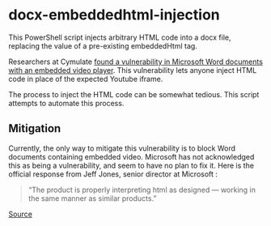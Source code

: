 # docx-embeddedhtml-injection
This PowerShell script injects arbitrary HTML code into a docx file, replacing the value of a pre-existing embeddedHtml tag.

Researchers at Cymulate [found a vulnerability in Microsoft Word documents with an embedded video player](https://blog.cymulate.com/abusing-microsoft-office-online-video). This vulnerability lets anyone inject HTML code in place of the expected Youtube iframe.

The process to inject the HTML code can be somewhat tedious. This script attempts to automate this process.

## Mitigation

Currently, the only way to mitigate this vulnerability is to block Word documents containing embedded video. Microsoft has not acknowledged this as being a vulnerability, and seem to have no plan to fix it. Here is the official response from Jeff Jones, senior director at Microsoft :

>“The product is properly interpreting html as designed — working in the same manner as similar products.”

[Source](https://www.scmagazine.com/home/security-news/researchers-report-vulnerability-in-microsoft-words-online-video-feature/)

